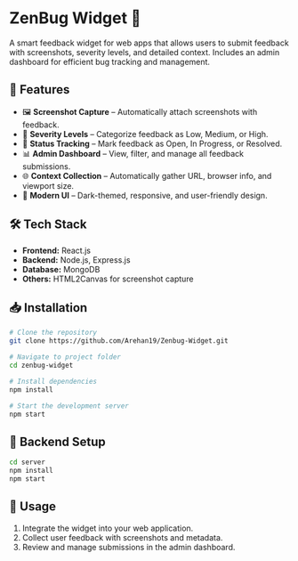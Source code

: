 # ZenBug Widget 🐞

A smart feedback widget for web apps that allows users to submit feedback with screenshots, severity levels, and detailed context. Includes an admin dashboard for efficient bug tracking and management.

## 🚀 Features

* 🖼 **Screenshot Capture** – Automatically attach screenshots with feedback.
* 🎯 **Severity Levels** – Categorize feedback as Low, Medium, or High.
* 📌 **Status Tracking** – Mark feedback as Open, In Progress, or Resolved.
* 📊 **Admin Dashboard** – View, filter, and manage all feedback submissions.
* 🌐 **Context Collection** – Automatically gather URL, browser info, and viewport size.
* 🎨 **Modern UI** – Dark-themed, responsive, and user-friendly design.

## 🛠️ Tech Stack

* **Frontend:** React.js
* **Backend:** Node.js, Express.js
* **Database:** MongoDB
* **Others:** HTML2Canvas for screenshot capture

## 📥 Installation

```bash git clone https://github.com/Arehan19/Zenbug-Widget.git
# Clone the repository
git clone https://github.com/Arehan19/Zenbug-Widget.git

# Navigate to project folder
cd zenbug-widget

# Install dependencies
npm install

# Start the development server
npm start
```

## 🔧 Backend Setup

```bash
cd server
npm install
npm start
```

## 📌 Usage

1. Integrate the widget into your web application.
2. Collect user feedback with screenshots and metadata.
3. Review and manage submissions in the admin dashboard.
